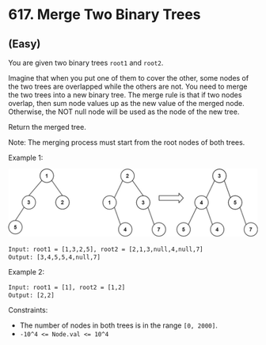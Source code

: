 # 617. Merge Two Binary Trees
## (Easy)

You are given two binary trees `root1` and `root2`.

Imagine that when you put one of them to cover the other, some nodes of the two trees are overlapped while the others are not. You need to merge the two trees into a new binary tree. The merge rule is that if two nodes overlap, then sum node values up as the new value of the merged node. Otherwise, the NOT null node will be used as the node of the new tree.

Return the merged tree.

Note: The merging process must start from the root nodes of both trees.

 

Example 1:

![alt text](image.png)

```
Input: root1 = [1,3,2,5], root2 = [2,1,3,null,4,null,7]
Output: [3,4,5,5,4,null,7]
```

Example 2:

```
Input: root1 = [1], root2 = [1,2]
Output: [2,2]
```

Constraints:

- The number of nodes in both trees is in the range `[0, 2000]`.
- `-10^4 <= Node.val <= 10^4`